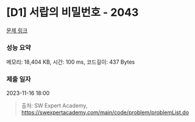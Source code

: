 # [D1] 서랍의 비밀번호 - 2043 

[문제 링크](https://swexpertacademy.com/main/code/problem/problemDetail.do?contestProbId=AV5QJ_8KAx8DFAUq) 

### 성능 요약

메모리: 18,404 KB, 시간: 100 ms, 코드길이: 437 Bytes

### 제출 일자

2023-11-16 18:00



> 출처: SW Expert Academy, https://swexpertacademy.com/main/code/problem/problemList.do